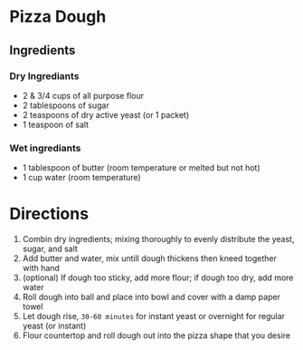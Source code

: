 # Pizza Dough

## Ingredients

### Dry Ingrediants
- 2 & 3/4 cups of all purpose flour
- 2 tablespoons of sugar
- 2 teaspoons of dry active yeast (or 1 packet)
- 1 teaspoon of salt


### Wet ingrediants
- 1 tablespoon of butter (room temperature or melted but not hot)
- 1 cup water (room temperature)


# Directions

1. Combin dry ingredients; mixing thoroughly to evenly distribute the yeast, sugar, and salt
2. Add butter and water, mix untill dough thickens then kneed together with hand
3. (optional) If dough too sticky, add more flour; if dough too dry, add more water
4. Roll dough into ball and place into bowl and cover with a damp paper towel
5. Let dough rise, `30-60 minutes` for instant yeast or overnight for regular yeast (or instant)
6. Flour countertop and roll dough out into the pizza shape that you desire

